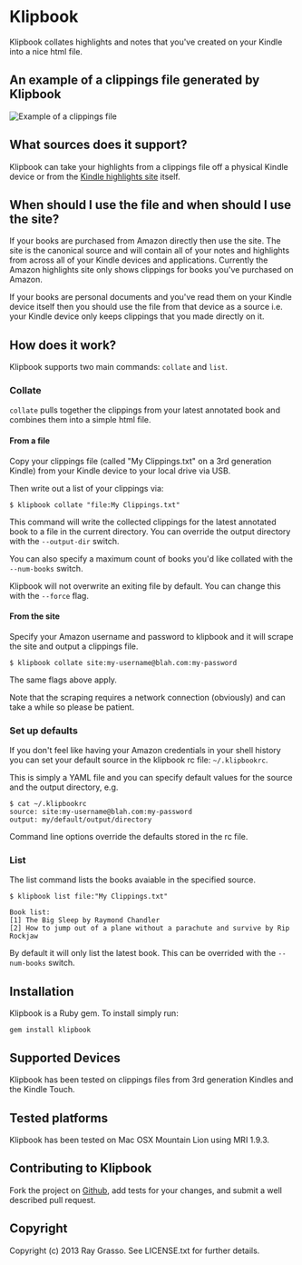 # Klipbook

Klipbook collates highlights and notes that you've created on your Kindle into a nice html file.

## An example of a clippings file generated by Klipbook

<img src="https://github.com/grassdog/klipbook/raw/master/example.png" alt="Example of a clippings file" />

## What sources does it support?

Klipbook can take your highlights from a clippings file off a physical Kindle device
or from the [Kindle highlights site](https://kindle.amazon.com/your_highlights) itself.

## When should I use the file and when should I use the site?

If your books are purchased from Amazon directly then use the site. The site is the
canonical source and will contain all of your notes and highlights from across all of 
your Kindle devices and applications. Currently the Amazon highlights site only shows
clippings for books you've purchased on Amazon.

If your books are personal documents and you've read them on your Kindle device
itself then you should use the file from that device as a source i.e. your Kindle
device only keeps clippings that you made directly on it.

## How does it work?

Klipbook supports two main commands: `collate` and `list`.

### Collate

`collate` pulls together the clippings from your latest annotated book and combines them
into a simple html file.

#### From a file

Copy your clippings file (called "My Clippings.txt" on a 3rd generation Kindle) from your Kindle device to your local drive via USB.

Then write out a list of your clippings via:

    $ klipbook collate "file:My Clippings.txt"

This command will write the collected clippings for the latest annotated book to a file in the current
directory. You can override the output directory with the `--output-dir` switch.

You can also specify a maximum count of books you'd like collated with the `--num-books` switch.

Klipbook will not overwrite an exiting file by default. You can change this with
the `--force` flag.

#### From the site

Specify your Amazon username and password to klipbook and it will scrape the site and
output a clippings file.

    $ klipbook collate site:my-username@blah.com:my-password
    
The same flags above apply.

Note that the scraping requires a network connection (obviously) and can take a while
so please be patient.

### Set up defaults

If you don't feel like having your Amazon credentials in your shell history you can set your
default source in the klipbook rc file: `~/.klipbookrc`.

This is simply a YAML file and you can specify default values for the source and the
output directory, e.g.

    $ cat ~/.klipbookrc
    source: site:my-username@blah.com:my-password
    output: my/default/output/directory

Command line options override the defaults stored in the rc file.

### List

The list command lists the books avaiable in the specified source.

    $ klipbook list file:"My Clippings.txt"

    Book list:
    [1] The Big Sleep by Raymond Chandler
    [2] How to jump out of a plane without a parachute and survive by Rip Rockjaw

By default it will only list the latest book. This can be overrided with the
`--num-books` switch.

## Installation

Klipbook is a Ruby gem. To install simply run:

    gem install klipbook

## Supported Devices

Klipbook has been tested on clippings files from 3rd generation Kindles and the Kindle Touch.

## Tested platforms

Klipbook has been tested on Mac OSX Mountain Lion using MRI 1.9.3. 

## Contributing to Klipbook

Fork the project on [Github](https://github.com/grassdog/klipbook), add tests for your changes, and submit a well described pull request. 

## Copyright

Copyright (c) 2013 Ray Grasso. See LICENSE.txt for further details.

